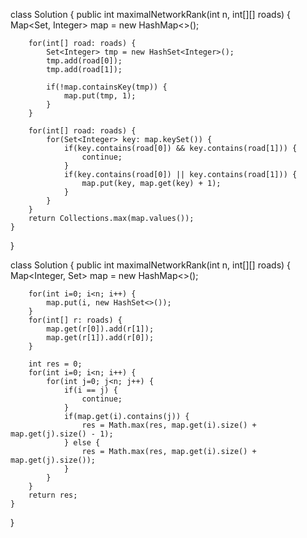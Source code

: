 class Solution {
    public int maximalNetworkRank(int n, int[][] roads) {
        Map<Set<Integer>, Integer> map = new HashMap<>();
        
        for(int[] road: roads) {
            Set<Integer> tmp = new HashSet<Integer>();
            tmp.add(road[0]);
            tmp.add(road[1]);
            
            if(!map.containsKey(tmp)) {
                map.put(tmp, 1);
            }
        }
        
        for(int[] road: roads) {
            for(Set<Integer> key: map.keySet()) {
                if(key.contains(road[0]) && key.contains(road[1])) {
                    continue;
                }
                if(key.contains(road[0]) || key.contains(road[1])) {
                    map.put(key, map.get(key) + 1);
                }
            }
        }
        return Collections.max(map.values());
    }
    
}



class Solution {
    public int maximalNetworkRank(int n, int[][] roads) {
        Map<Integer, Set<Integer>> map = new HashMap<>();
        
        for(int i=0; i<n; i++) {
            map.put(i, new HashSet<>());
        }
        for(int[] r: roads) {
            map.get(r[0]).add(r[1]);
            map.get(r[1]).add(r[0]);
        }
        
        int res = 0;
        for(int i=0; i<n; i++) {
            for(int j=0; j<n; j++) {
                if(i == j) {
                    continue;
                }
                if(map.get(i).contains(j)) {
                    res = Math.max(res, map.get(i).size() + map.get(j).size() - 1);
                } else {
                    res = Math.max(res, map.get(i).size() + map.get(j).size());
                }
            }
        }
        return res;
    } 
}